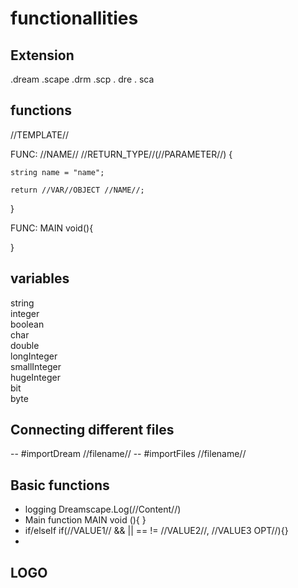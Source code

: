 # functionallities
## Extension
.dream .scape .drm .scp . dre . sca

## functions
//TEMPLATE//

FUNC: //NAME// //RETURN_TYPE//(//PARAMETER//) {

    string name = "name";

    return //VAR//OBJECT //NAME//;
}

FUNC: MAIN void(){

}
## variables
string <br>
integer <br>
boolean <br>
char <br>
double <br>
longInteger <br>
smallInteger <br>
hugeInteger <br>
bit <br>
byte <br>

## Connecting different files
-- #importDream //filename//
-- #importFiles //filename//

## Basic functions
- logging Dreamscape.Log(//Content//)
- Main function MAIN void (){ }
- if/elseIf if(//VALUE1// && || == != //VALUE2//, //VALUE3 OPT//){}
- 
## LOGO
